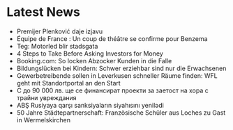 # Latest News
-  Premijer Plenković daje izjavu
-  Équipe de France : Un coup de théâtre se confirme pour Benzema
-  Teg: Motorled blir stadsgata
-  4 Steps to Take Before Asking Investors for Money
-  Booking.com: So locken Abzocker Kunden in die Falle
-  Bildungslücken bei Kindern: Schwer erziehbar sind nur die Erwachsenen
-  Gewerbetreibende sollen in Leverkusen schneller Räume finden: WFL geht mit Standortportal an den Start
-  С до 90 000 лв. ще се финансират проекти за заетост на хора с трайни увреждания
-  ABŞ Rusiyaya qarşı sanksiyaların siyahısını yenilədi
-  50 Jahre Städtepartnerschaft: Französische Schüler aus Loches zu Gast in Wermelskirchen

